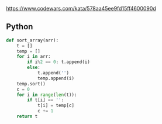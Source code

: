 https://www.codewars.com/kata/578aa45ee9fd15ff4600090d

## Python
```py
def sort_array(arr):
    t = []
    temp = []
    for i in arr:
        if i%2 == 0: t.append(i)
        else:
            t.append('')
            temp.append(i)
    temp.sort()
    c = 0
    for i in range(len(t)):
        if t[i] == '':
            t[i] = temp[c]
            c += 1
    return t
```